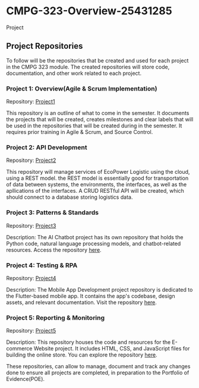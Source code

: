 # CMPG-323-Overview-25431285
Project
## Project Repositories

To follow will be the repositories that be created and used for each project in the CMPG 323 module. The created repositories will store code, documentation, and other work related to each project.

### Project 1: Overview(Agile & Scrum Implementation)
Repository: [Project1](https://github.com/your-username/CMPG-323-Overview-25431285)

This repository is an outline of what to come in the semester. It documents the projects that will be created, creates milestones and clear labels that will be used in the repositories that will be created during in the semester. It requires prior training in Agile & Scrum, and Source Control.  
### Project 2: API Development
Repository: [Project2](https://github.com/your-username/Project2)

This repository will manage services of EcoPower Logistic using the cloud, using a REST model. the REST model is essentially good for transportation of data between systems, the environments, the interfaces, as well as the apllications of the interfaces. A CRUD RESTful API will be created, which should connect to a database storing logistics data. 

### Project 3: Patterns & Standards
Repository: [Project3](https://github.com/your-username/Project3)

Description: The AI Chatbot project has its own repository that holds the Python code, natural language processing models, and chatbot-related resources. Access the repository [here](https://github.com/your-username/Project3).

### Project 4: Testing & RPA
Repository: [Project4](https://github.com/your-username/Project4)

Description: The Mobile App Development project repository is dedicated to the Flutter-based mobile app. It contains the app's codebase, design assets, and relevant documentation. Visit the repository [here](https://github.com/your-username/Project4).

### Project 5: Reporting & Monitoring
Repository: [Project5](https://github.com/your-username/Project5)

Description: This repository houses the code and resources for the E-commerce Website project. It includes HTML, CSS, and JavaScript files for building the online store. You can explore the repository [here](https://github.com/your-username/Project5).

These repositories, can allow to manage, document and track any changes done to ensure all projects are completed, in preparation to the Portfolio of Evidence(POE).

